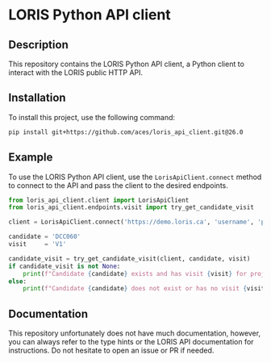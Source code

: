 # LORIS Python API client

## Description

This repository contains the LORIS Python API client, a Python client to interact with the LORIS public HTTP API.

## Installation

To install this project, use the following command:

```sh
pip install git+https://github.com/aces/loris_api_client.git@26.0
```

## Example

To use the LORIS Python API client, use the `LorisApiClient.connect` method to connect to the API and pass the client to the desired endpoints.

```py
from loris_api_client.client import LorisApiClient
from loris_api_client.endpoints.visit import try_get_candidate_visit

client = LorisApiClient.connect('https://demo.loris.ca', 'username', 'password')

candidate = 'DCC060'
visit     = 'V1'

candidate_visit = try_get_candidate_visit(client, candidate, visit)
if candidate_visit is not None:
    print(f"Candidate {candidate} exists and has visit {visit} for project {visit.meta.project}.")
else:
    print(f"Candidate {candidate} does not exist or has no visit {visit}.")
```

## Documentation

This repository unfortunately does not have much documentation, however, you can always refer to the type hints or the LORIS API documentation for instructions. Do not hesitate to open an issue or PR if needed.
